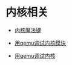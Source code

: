 内核相关
=======

- [内核魔法键](sysrq.md)

- [用qemu调试内核模块](debug_kernel_modules.md)

- [用qemu调试内核](debug_kernel.md)
